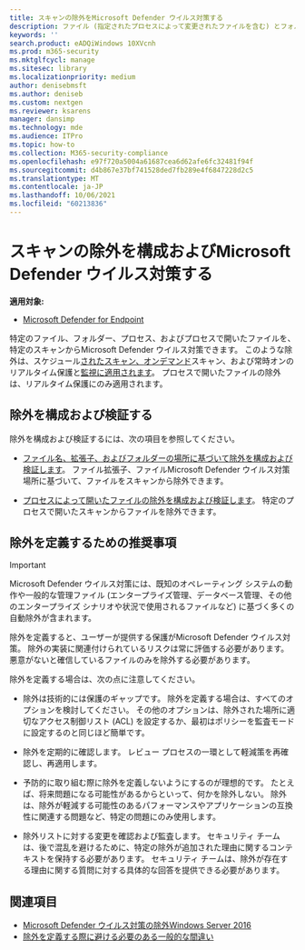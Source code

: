 ```yaml
---
title: スキャンの除外をMicrosoft Defender ウイルス対策する
description: ファイル (指定されたプロセスによって変更されたファイルを含む) とフォルダーを、ユーザーがスキャンMicrosoft Defender ウイルス対策。 PowerShell を使用して除外を検証します。
keywords: ''
search.product: eADQiWindows 10XVcnh
ms.prod: m365-security
ms.mktglfcycl: manage
ms.sitesec: library
ms.localizationpriority: medium
author: denisebmsft
ms.author: deniseb
ms.custom: nextgen
ms.reviewer: ksarens
manager: dansimp
ms.technology: mde
ms.audience: ITPro
ms.topic: how-to
ms.collection: M365-security-compliance
ms.openlocfilehash: e97f720a5004a61687cea6d62afe6fc32481f94f
ms.sourcegitcommit: d4b867e37bf741528ded7fb289e4f6847228d2c5
ms.translationtype: MT
ms.contentlocale: ja-JP
ms.lasthandoff: 10/06/2021
ms.locfileid: "60213836"
---
```

# <a name="configure-and-validate-exclusions-for-microsoft-defender-antivirus-scans"></a>スキャンの除外を構成およびMicrosoft Defender ウイルス対策する

**適用対象:**

- [Microsoft Defender for Endpoint](/microsoft-365/security/defender-endpoint/)

特定のファイル、フォルダー、プロセス、およびプロセスで開いたファイルを、特定のスキャンからMicrosoft Defender ウイルス対策できます。 このような除外は、スケジュール[されたスキャン、](scheduled-catch-up-scans-microsoft-defender-antivirus.md)[オンデマンド](run-scan-microsoft-defender-antivirus.md)スキャン、および常時オンのリアルタイム保護と[監視に適用されます](configure-real-time-protection-microsoft-defender-antivirus.md)。 プロセスで開いたファイルの除外は、リアルタイム保護にのみ適用されます。

## <a name="configure-and-validate-exclusions"></a>除外を構成および検証する

除外を構成および検証するには、次の項目を参照してください。

- [ファイル名、拡張子、およびフォルダーの場所に基づいて除外を構成および検証します](configure-extension-file-exclusions-microsoft-defender-antivirus.md)。 ファイル拡張子、ファイルMicrosoft Defender ウイルス対策場所に基づいて、ファイルをスキャンから除外できます。

- [プロセスによって開いたファイルの除外を構成および検証します](configure-process-opened-file-exclusions-microsoft-defender-antivirus.md)。 特定のプロセスで開いたスキャンからファイルを除外できます。

## <a name="recommendations-for-defining-exclusions"></a>除外を定義するための推奨事項

> [!IMPORTANT]
> Microsoft Defender ウイルス対策には、既知のオペレーティング システムの動作や一般的な管理ファイル (エンタープライズ管理、データベース管理、その他のエンタープライズ シナリオや状況で使用されるファイルなど) に基づく多くの自動除外が含まれます。
>
> 除外を定義すると、ユーザーが提供する保護がMicrosoft Defender ウイルス対策。 除外の実装に関連付けられているリスクは常に評価する必要があります。悪意がないと確信しているファイルのみを除外する必要があります。

除外を定義する場合は、次の点に注意してください。

- 除外は技術的には保護のギャップです。 除外を定義する場合は、すべてのオプションを検討してください。 その他のオプションは、除外された場所に適切なアクセス制御リスト (ACL) を設定するか、最初はポリシーを監査モードに設定するのと同じほど簡単です。

- 除外を定期的に確認します。 レビュー プロセスの一環として軽減策を再確認し、再適用します。

- 予防的に取り組む際に除外を定義しないようにするのが理想的です。 たとえば、将来問題になる可能性があるからといって、何かを除外しない。 除外は、除外が軽減する可能性のあるパフォーマンスやアプリケーションの互換性に関連する問題など、特定の問題にのみ使用します。

- 除外リストに対する変更を確認および監査します。 セキュリティ チームは、後で混乱を避けるために、特定の除外が追加された理由に関するコンテキストを保持する必要があります。 セキュリティ チームは、除外が存在する理由に関する質問に対する具体的な回答を提供できる必要があります。

## <a name="see-also"></a>関連項目

- [Microsoft Defender ウイルス対策の除外Windows Server 2016](configure-server-exclusions-microsoft-defender-antivirus.md)
- [除外を定義する際に避ける必要のある一般的な間違い](common-exclusion-mistakes-microsoft-defender-antivirus.md)
